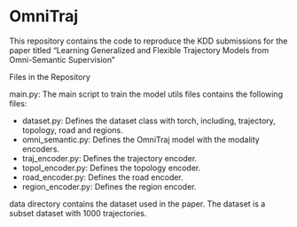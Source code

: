 # OmniTraj

This repository contains the code to reproduce the KDD submissions for the paper titled “Learning Generalized and Flexible Trajectory Models from Omni-Semantic Supervision”





Files in the Repository

main.py: The main script to train the model
utils files contains the following files:
- dataset.py: Defines the dataset class with torch, including, trajectory, topology, road and regions. 
- omni_semantic.py: Defines the OmniTraj model with the modality encoders.
- traj_encoder.py: Defines the trajectory encoder.
- topol_encoder.py: Defines the topology encoder.
- road_encoder.py: Defines the road encoder.
- region_encoder.py: Defines the region encoder.


data directory contains the dataset used in the paper. The dataset is a subset dataset with 1000 trajectories.


